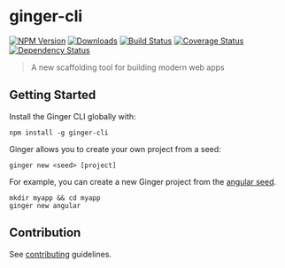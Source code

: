 # ginger-cli

[![NPM Version][npm-badge]][npm-url]
[![Downloads][downloads-badge]][npm-url]
[![Build Status][travis-badge]][travis-badge-url]
[![Coverage Status][coveralls-badge]][coveralls-badge-url]
[![Dependency Status][david-badge]][david-badge-url]

> A new scaffolding tool for building modern web apps

## Getting Started

Install the Ginger CLI globally with:

```
npm install -g ginger-cli
```

Ginger allows you to create your own project from a seed:

```
ginger new <seed> [project]
```

For example, you can create a new Ginger project from the [angular seed][angularseed].

```
mkdir myapp && cd myapp
ginger new angular
```

## Contribution

See [contributing][contributing] guidelines.


[npm-badge]: http://img.shields.io/npm/v/ginger-cli.svg
[downloads-badge]: http://img.shields.io/npm/dm/ginger-cli.svg
[npm-url]: https://www.npmjs.com/package/ginger-cli
[travis-badge]: https://travis-ci.org/gingerjs/ginger-cli.svg?branch=master
[travis-badge-url]: https://travis-ci.org/gingerjs/ginger-cli
[coveralls-badge]: https://coveralls.io/repos/gingerjs/ginger-cli/badge.svg?branch=master&service=github
[coveralls-badge-url]: https://coveralls.io/github/gingerjs/ginger-cli?branch=master
[david-badge]: https://david-dm.org/gingerjs/ginger-cli.svg
[david-badge-url]: https://david-dm.org/gingerjs/ginger-cli

[contributing]: CONTRIBUTING.md
[angularseed]:  https://github.com/gingerjs/seed-angular
